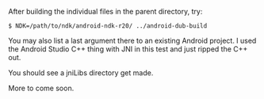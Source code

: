 After building the individual files in the parent directory, try:

    $ NDK=/path/to/ndk/android-ndk-r20/ ../android-dub-build

You may also list a last argument there to an existing Android project. I used the Android Studio C++ thing with JNI in this test and just ripped the C++ out.

You should see a jniLibs directory get made.


More to come soon.
